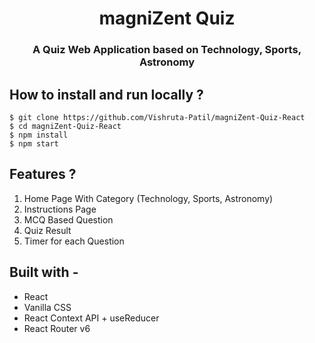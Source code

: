 <div align="center">
 
  
# magniZent Quiz
###  A Quiz Web Application based on Technology, Sports, Astronomy
</div>


## **How to install and run locally ?**

```
$ git clone https://github.com/Vishruta-Patil/magniZent-Quiz-React
$ cd magniZent-Quiz-React
$ npm install
$ npm start
```

## Features ?

1. Home Page With Category (Technology, Sports, Astronomy)
2. Instructions Page
3. MCQ Based Question 
4. Quiz Result
5. Timer for each Question


## **Built with -**

- React 
- Vanilla CSS 
- React Context API + useReducer
- React Router v6


